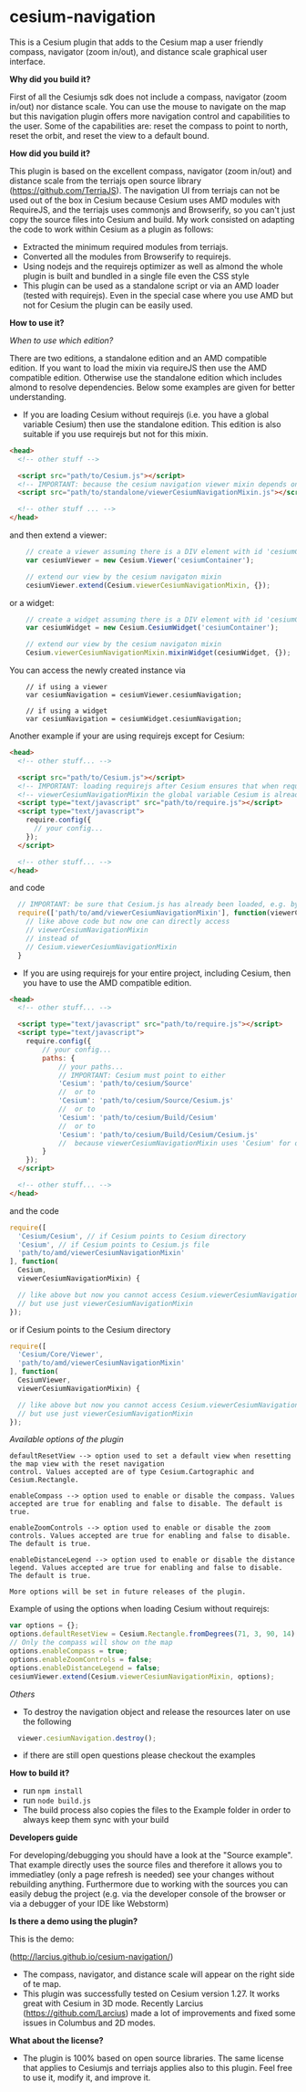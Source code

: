 # cesium-navigation
This is a Cesium plugin that adds to the Cesium map a user friendly compass, navigator (zoom in/out), and
distance scale graphical user interface.

**Why did you build it?**

First of all the Cesiumjs sdk does not include a compass, navigator (zoom in/out) nor distance scale. You can use the mouse to navigate on the map but this navigation plugin offers more navigation control and capabilities to the user.
Some of the capabilities are:
reset the compass to point to north, reset the orbit, and reset the view to a default bound.

**How did you build it?**

This plugin is based on the excellent compass, navigator (zoom in/out) and distance scale from the terriajs open source library (https://github.com/TerriaJS). The navigation UI from terriajs can not be used out of the box in Cesium because Cesium uses AMD modules with RequireJS, and the terriajs uses commonjs and Browserify, so you can't just copy the source files into Cesium and build.  My work consisted on adapting the code to work within Cesium as a plugin as follows:

- Extracted the minimum required modules from terriajs.
- Converted all the modules from Browserify to requirejs.
- Using nodejs and the requirejs optimizer as well as almond the whole plugin is built and bundled in a single file even the CSS style
- This plugin can be used as a standalone script or via an AMD loader (tested with requirejs). Even in the special case where you use AMD but not for Cesium the plugin can be easily used.

**How to use it?**

*When to use which edition?*

There are two editions, a standalone edition and an AMD compatible edition. If you want to load the mixin via requireJS then use the AMD compatible edition. Otherwise use the standalone edition which includes almond to resolve dependencies. Below some examples are given for better understanding.

- If you are loading Cesium without requirejs (i.e. you have a global variable Cesium) then use the standalone edition. This edition is also suitable if you use requirejs but not for this mixin.
```HTML
<head>
  <!-- other stuff -->

  <script src="path/to/Cesium.js"></script>
  <!-- IMPORTANT: because the cesium navigation viewer mixin depends on Cesium be sure to load it after Cesium -->
  <script src="path/to/standalone/viewerCesiumNavigationMixin.js"></script>

  <!-- other stuff ... -->
</head>
```
and then extend a viewer:

```JavaScript
    // create a viewer assuming there is a DIV element with id 'cesiumContainer'
	var cesiumViewer = new Cesium.Viewer('cesiumContainer');

	// extend our view by the cesium navigaton mixin
	cesiumViewer.extend(Cesium.viewerCesiumNavigationMixin, {});
```

or a widget:

```JavaScript
    // create a widget assuming there is a DIV element with id 'cesiumContainer'
    var cesiumWidget = new Cesium.CesiumWidget('cesiumContainer');

	// extend our view by the cesium navigaton mixin
	Cesium.viewerCesiumNavigationMixin.mixinWidget(cesiumWidget, {});
```

You can access the newly created instance via

```
    // if using a viewer
	var cesiumNavigation = cesiumViewer.cesiumNavigation;

	// if using a widget
	var cesiumNavigation = cesiumWidget.cesiumNavigation;
```

Another example if your are using requirejs except for Cesium:
```HTML
<head>
  <!-- other stuff... -->

  <script src="path/to/Cesium.js"></script>
  <!-- IMPORTANT: loading requirejs after Cesium ensures that when requiring -->
  <!-- viewerCesiumNavigationMixin the global variable Cesium is already set -->
  <script type="text/javascript" src="path/to/require.js"></script>
  <script type="text/javascript">
    require.config({
      // your config...
    });
  </script>

  <!-- other stuff... -->
</head>
```
and code
```JavaScript
  // IMPORTANT: be sure that Cesium.js has already been loaded, e.g. by loading requirejs AFTER Cesium
  require(['path/to/amd/viewerCesiumNavigationMixin'], function(viewerCesiumNavigationMixin) {
    // like above code but now one can directly access
    // viewerCesiumNavigationMixin
    // instead of
    // Cesium.viewerCesiumNavigationMixin
  }
```

- If you are using requirejs for your entire project, including Cesium, then you have to use the AMD compatible edition.

```HTML
<head>
  <!-- other stuff... -->

  <script type="text/javascript" src="path/to/require.js"></script>
  <script type="text/javascript">
    require.config({
        // your config...
		paths: {
		    // your paths...
		    // IMPORTANT: Cesium must point to either
			'Cesium': 'path/to/cesium/Source'
		    //  or to
			'Cesium': 'path/to/cesium/Source/Cesium.js'
		    //  or to
			'Cesium': 'path/to/cesium/Build/Cesium'
		    //  or to
			'Cesium': 'path/to/cesium/Build/Cesium/Cesium.js'
		    //  because viewerCesiumNavigationMixin uses 'Cesium' for dependencies
		}
    });
  </script>

  <!-- other stuff... -->
</head>
```
and the code
```JavaScript
require([
  'Cesium/Cesium', // if Cesium points to Cesium directory
  'Cesium', // if Cesium points to Cesium.js file
  'path/to/amd/viewerCesiumNavigationMixin'
], function(
  Cesium,
  viewerCesiumNavigationMixin) {

  // like above but now you cannot access Cesium.viewerCesiumNavigationMixin
  // but use just viewerCesiumNavigationMixin
});
```
or if Cesium points to the Cesium directory
```JavaScript
require([
  'Cesium/Core/Viewer',
  'path/to/amd/viewerCesiumNavigationMixin'
], function(
  CesiumViewer,
  viewerCesiumNavigationMixin) {

  // like above but now you cannot access Cesium.viewerCesiumNavigationMixin
  // but use just viewerCesiumNavigationMixin
});
```
*Available options of the plugin*
```
defaultResetView --> option used to set a default view when resetting the map view with the reset navigation 
control. Values accepted are of type Cesium.Cartographic and Cesium.Rectangle.

enableCompass --> option used to enable or disable the compass. Values accepted are true for enabling and false to disable. The default is true.

enableZoomControls --> option used to enable or disable the zoom controls. Values accepted are true for enabling and false to disable. The default is true.

enableDistanceLegend --> option used to enable or disable the distance legend. Values accepted are true for enabling and false to disable. The default is true.

More options will be set in future releases of the plugin.
```
Example of using the options when loading Cesium without requirejs: 
```JavaScript
var options = {};
options.defaultResetView = Cesium.Rectangle.fromDegrees(71, 3, 90, 14);
// Only the compass will show on the map
options.enableCompass = true;
options.enableZoomControls = false;
options.enableDistanceLegend = false;
cesiumViewer.extend(Cesium.viewerCesiumNavigationMixin, options);
```

*Others*

- To destroy the navigation object and release the resources later on use the following
```JavaScript
  viewer.cesiumNavigation.destroy();
```

- if there are still open questions please checkout the examples


**How to build it?**

- run `npm install`
- run `node build.js`
- The build process also copies the files to the Example folder in order to always keep them sync with your build


**Developers guide**

For developing/debugging you should have a look at the "Source example". That example directly uses the source files and therefore it allows you to immediatley (only a page refresh is needed) see your changes without rebuilding anything. Furthermore due to working with the sources you can easily debug the project (e.g. via the developer console of the browser or via a debugger of your IDE like Webstorm)


**Is there a demo using the plugin?**

This is the demo:

(http://larcius.github.io/cesium-navigation/)

- The compass, navigator, and distance scale will appear on the right side of te map.
- This plugin was successfully tested on Cesium version 1.27. It works great with Cesium in 3D mode. Recently Larcius (https://github.com/Larcius) made a lot of improvements and fixed some issues in Columbus and 2D modes.

**What about the license?**
 - The plugin is 100% based on open source libraries. The same license that applies to Cesiumjs and terriajs applies also to this plugin. Feel free to use it,  modify it, and improve it.
